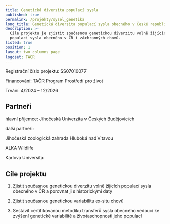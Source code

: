 ```yaml
---
title: Genetická diversita populací sysla
published: true
permalink: /projekty/sysel_genetika
long_title: Genetická diversita populací sysla obecného v České republice
description: >-
  Cíle projektu je zjistit současnou genetickou diverzitu volně žijı́cı́ch
  populacı́ sysla obecného v ČR i záchranných chovů.
listed: true
position: 1
layout: two_columns_page
logoset: TACR
---
```

Registrační číslo projektu: SS07010077

Financování: TAČR Program Prostředí pro život

Trvání: 4/2024 – 12/2026



## Partneři

hlavní příjemce: Jihočeská Univerzita v Českých Budějovicích



další partneři:



Jihočeská zoologická zahrada Hluboká nad Vltavou



ALKA Wildlife



Karlova Universita











## Cíle projektu

1) Zjistit současnou genetickou diverzitu volně žijı́cı́ch populacı́ sysla obecného v ČR a porovnat ji s historickými daty



2) Zjistit současnou genetickou variabilitu ex-situ chovů



3) Sestavit certifikovanou metodiku transferů sysla obecného vedoucı́ ke zvýšenı́ genetické variabilitě a životaschopnosti jeho populací
